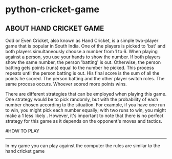 # python-cricket-game

ABOUT HAND CRICKET GAME
----------------------------------------------
Odd or Even Cricket, also known as Hand Cricket, is a simple two-player game that is popular in South India.
One of the players is picked to 'bat' and both players simultaneously choose a number from 1 to 6. When playing against a person, you use your hands to show the number. 
If both players show the same number, the person 'batting' is out. Otherwise, the person batting gets points (runs) equal to the number he picked.
This process repeats until the person batting is out. His final score is the sum of all the points he scored. The person batting and the other player switch roles. 
The same process occurs. Whoever scored more points wins.

There are different strategies that can be employed when playing this game. One strategy would be to pick randomly, but with the probability of each number chosen according to the situation. For example, if you have one run to win, you might pick each number equally; with two runs to win, you might make a 1 less likely
. However, it's important to note that there is no perfect strategy for this game as it depends on the opponent's moves and tactics.

#HOW TO PLAY
_____________________

In my game you can play against the computer the rules are similar to the hand cricket game

